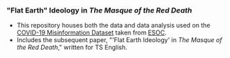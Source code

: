 ### "Flat Earth" Ideology in *The Masque of the Red Death*

- This repository houses both the data and data analysis used on the [COVID-19 Misinformation Dataset](https://drive.google.com/file/d/1i-86e4Yz9xB8q2gWN_xBb9FxB4xRfm-V/view) taken from [ESOC](https://esoc.princeton.edu/publications/esoc-covid-19-misinformation-dataset).
- Includes the subsequent paper, "'Flat Earth Ideology' in *The Masque of the Red Death*," written for TS English.

